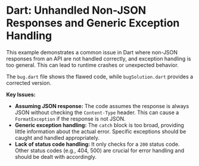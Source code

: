 # Dart: Unhandled Non-JSON Responses and Generic Exception Handling

This example demonstrates a common issue in Dart where non-JSON responses from an API are not handled correctly, and exception handling is too general.  This can lead to runtime crashes or unexpected behavior.

The `bug.dart` file shows the flawed code, while `bugSolution.dart` provides a corrected version.

**Key Issues:**

* **Assuming JSON response:** The code assumes the response is always JSON without checking the `Content-Type` header.  This can cause a `FormatException` if the response is not JSON.
* **Generic exception handling:** The `catch` block is too broad, providing little information about the actual error.  Specific exceptions should be caught and handled appropriately.
* **Lack of status code handling:**  It only checks for a `200` status code.  Other status codes (e.g., 404, 500) are crucial for error handling and should be dealt with accordingly.